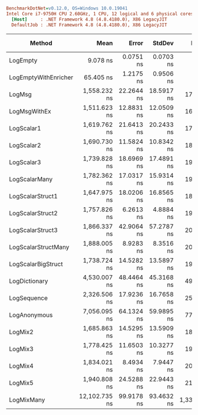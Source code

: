 ``` ini

BenchmarkDotNet=v0.12.0, OS=Windows 10.0.19041
Intel Core i7-9750H CPU 2.60GHz, 1 CPU, 12 logical and 6 physical cores
  [Host]     : .NET Framework 4.8 (4.8.4180.0), X86 LegacyJIT
  DefaultJob : .NET Framework 4.8 (4.8.4180.0), X86 LegacyJIT


```
|               Method |          Mean |      Error |     StdDev |    Ratio | RatioSD |  Gen 0 | Gen 1 | Gen 2 | Allocated |
|--------------------- |--------------:|-----------:|-----------:|---------:|--------:|-------:|------:|------:|----------:|
|             LogEmpty |      9.078 ns |  0.0751 ns |  0.0703 ns |     1.00 |    0.00 |      - |     - |     - |         - |
| LogEmptyWithEnricher |     65.405 ns |  1.2175 ns |  0.9506 ns |     7.20 |    0.12 | 0.0052 |     - |     - |      28 B |
|               LogMsg |  1,558.232 ns | 22.2644 ns | 18.5917 ns |   171.48 |    2.41 | 0.0153 |     - |     - |      84 B |
|         LogMsgWithEx |  1,511.623 ns | 12.8831 ns | 12.0509 ns |   166.53 |    1.72 | 0.0153 |     - |     - |      84 B |
|           LogScalar1 |  1,619.762 ns | 21.6413 ns | 20.2433 ns |   178.45 |    2.77 | 0.0401 |     - |     - |     216 B |
|           LogScalar2 |  1,690.730 ns | 11.5824 ns | 10.8342 ns |   186.27 |    1.98 | 0.0458 |     - |     - |     240 B |
|           LogScalar3 |  1,739.828 ns | 18.6969 ns | 17.4891 ns |   191.67 |    2.22 | 0.0496 |     - |     - |     264 B |
|        LogScalarMany |  1,782.362 ns | 17.0317 ns | 15.9314 ns |   196.36 |    2.73 | 0.0687 |     - |     - |     369 B |
|     LogScalarStruct1 |  1,647.975 ns | 18.0206 ns | 16.8565 ns |   181.55 |    2.22 | 0.0420 |     - |     - |     228 B |
|     LogScalarStruct2 |  1,757.826 ns |  6.2613 ns |  4.8884 ns |   193.37 |    1.53 | 0.0496 |     - |     - |     264 B |
|     LogScalarStruct3 |  1,866.337 ns | 42.9064 ns | 57.2787 ns |   208.15 |    7.42 | 0.0572 |     - |     - |     300 B |
|  LogScalarStructMany |  1,888.005 ns |  8.9283 ns |  8.3516 ns |   208.00 |    1.99 | 0.0782 |     - |     - |     417 B |
|   LogScalarBigStruct |  1,738.724 ns | 14.5282 ns | 13.5897 ns |   191.55 |    1.53 | 0.0515 |     - |     - |     272 B |
|        LogDictionary |  4,530.007 ns | 48.4464 ns | 45.3168 ns |   499.07 |    6.62 | 0.2441 |     - |     - |    1294 B |
|          LogSequence |  2,326.506 ns | 17.9236 ns | 16.7658 ns |   256.31 |    2.85 | 0.0839 |     - |     - |     453 B |
|         LogAnonymous |  7,056.095 ns | 64.1324 ns | 59.9895 ns |   777.36 |    8.80 | 0.3586 |     - |     - |    1915 B |
|              LogMix2 |  1,685.863 ns | 14.5295 ns | 13.5909 ns |   185.73 |    1.96 | 0.0477 |     - |     - |     252 B |
|              LogMix3 |  1,778.425 ns | 11.6503 ns | 10.3277 ns |   195.85 |    1.81 | 0.0553 |     - |     - |     292 B |
|              LogMix4 |  1,834.021 ns |  8.4934 ns |  7.9447 ns |   202.05 |    1.87 | 0.0801 |     - |     - |     421 B |
|              LogMix5 |  1,940.808 ns | 24.5288 ns | 22.9443 ns |   213.82 |    3.08 | 0.0839 |     - |     - |     457 B |
|           LogMixMany | 12,102.735 ns | 99.9178 ns | 93.4632 ns | 1,333.33 |   13.90 | 0.7019 |     - |     - |    3702 B |
